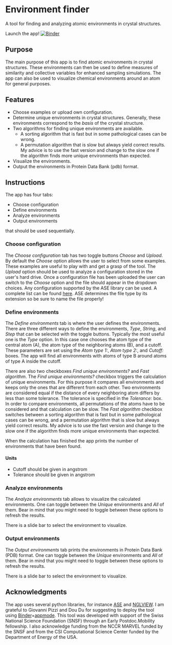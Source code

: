 # Environment finder

A tool for finding and analyzing atomic environments in crystal structures.

Launch the app! [![Binder](https://mybinder.org/badge_logo.svg)](https://mybinder.org/v2/gh/PabloPiaggi/EnvironmentFinder/master?urlpath=apps%2FEnvironmentFinder.ipynb)

## Purpose

The main purpose of this app is to find atomic environments in crystal structures.
These environments can then be used to define measures of similarity and collective variables for enhanced sampling simulations.
The app can also be used to visualize chemical environments around an atom for general purposes.

## Features

* Choose examples or upload own configuration.
* Determine unique environments in crystal structures. Generally, these environments correspond to the *basis* of the crystal structure.
* Two algorithms for finding unique environments are available. 
	* A sorting algorithm that is fast but in some pathological cases can be wrong. 
	* A permutation algorithm that is slow but always yield correct results. My advice is to use the fast version and change to the slow one if the algorithm finds more unique environments than expected.
* Visualize the environments.
* Output the environments in Protein Data Bank (pdb) format.

## Instructions

The app has four tabs:
* Choose configuration
* Define environments
* Analyze environments
* Output environments

that should be used sequentially.

### Choose configuration
The *Choose configuration* tab has two toggle buttons *Choose* and *Upload*.
By default the *Choose* option allows the user to select from some examples.
These examples are useful to play with and get a grasp of the tool.
The *Upload* option should be used to analyze a configuration stored in the user's hard drive.
Once a configuration file has been uploaded the user can switch to the *Choose* option and the file should appear in the dropdown choices.
Any configuration supported by the ASE library can be used.
A complete list can be found [here](https://wiki.fysik.dtu.dk/ase/ase/io/io.html).
ASE determines the file type by its extension so be sure to name the file properly!

### Define environments
The *Define environments* tab is where the user defines the environments.
There are three different ways to define the environments, *Type*, *String*, and *Step* that can be selected with the toggle buttons.
Typically the most useful one is the *Type* option.
In this case one chooses the atom type of the central atom (A), the atom type of the neighboring atoms (B), and a cutoff.
These parameters are set using the *Atom type 1:*, *Atom type 2:*, and *Cutoff:* boxes.
The app will find all environments with atoms of type B around atoms of type A inside the cutoff.

There are also two checkboxes *Find unique environments?* and *Fast algorithm*.
The *Find unique environments?* checkbox triggers the calculation of unique environments.
For this purpose it compares all environments and keeps only the ones that are different from each other.
Two environments are considered equal if the distance of every neighboring atom differs by less than some tolerance.
The tolerance is specified in the *Tolerance:* box.
In order to compare environments, all permutations of the atoms have to be considered and that calculation can be slow.
The *Fast algorithm* checkbox switches between a sorting algorithm that is fast but in some pathological cases can be wrong, and a permutation algorithm that is slow but always yield correct results.
My advice is to use the fast version and change to the slow one if the algorithm finds more unique environments than expected.

When the calculation has finished the app prints the number of environments that have been found.

#### Units
* Cutoff should be given in angstrom
* Tolerance should be given in angstrom

### Analyze environments
The *Analyze environments* tab allows to visualize the calculated environments.
One can toggle between the *Unique* environments and *All* of them. 
Bear in mind that you might need to toggle between these options to refresh the results.

There is a slide bar to select the environment to visualize.

### Output environments
The *Output environments* tab prints the environments in Protein Data Bank (PDB) format.
One can toggle between the *Unique* environments and *All* of them. 
Bear in mind that you might need to toggle between these options to refresh the results.

There is a slide bar to select the environment to visualize.

## Acknowledgments

The app uses several python libraries, for instance [ASE](https://wiki.fysik.dtu.dk/ase/) and [NGLVIEW](https://github.com/arose/nglview).
I am grateful to Giovanni Pizzi and Dou Du for suggesting to deploy the tool using [Binder](https://mybinder.org/)+[appmode](https://github.com/oschuett/appmode).
This tool was developed with support of the Swiss National Science Foundation (SNSF) through an Early Postdoc.Mobility fellowship.
I also acknowledge funding from the NCCR MARVEL funded by the SNSF and from the CSI Computational Science Center funded by the Department of Energy of the USA.
